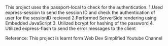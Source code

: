 This project uses the passport-local to check for the authentication.
1.Used express-session to send the session ID and check the authentication of user for the sessionID recieved
2.Performed ServerSide rendering using Embedded JavaScript
3. Utilized bcrypt for hashing of the password
4. Utilized express-flash to send the error messages to the client


Reference: This project is learnt form Web Dev Simplified Youtube Channel
